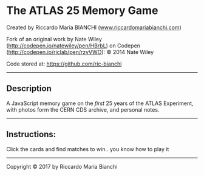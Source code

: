 # The ATLAS 25 Memory Game

Created by Riccardo Maria BIANCHI (www.riccardomariabianchi.com)

Fork of an original work by Nate Wiley (http://codepen.io/natewiley/pen/HBrbL) on Codepen (http://codepen.io/riclab/pen/rzyVWO): © 2014 Nate Wiley

Code stored at: https://github.com/ric-bianchi

---

## Description

A JavaScript memory game on the *first* 25 years of the ATLAS Experiment, with photos form the CERN CDS archive, and personal notes.

---

## Instructions:

Click the cards and find matches to win.. you know how to play it

---

Copyright © 2017 by Riccardo Maria Bianchi 
